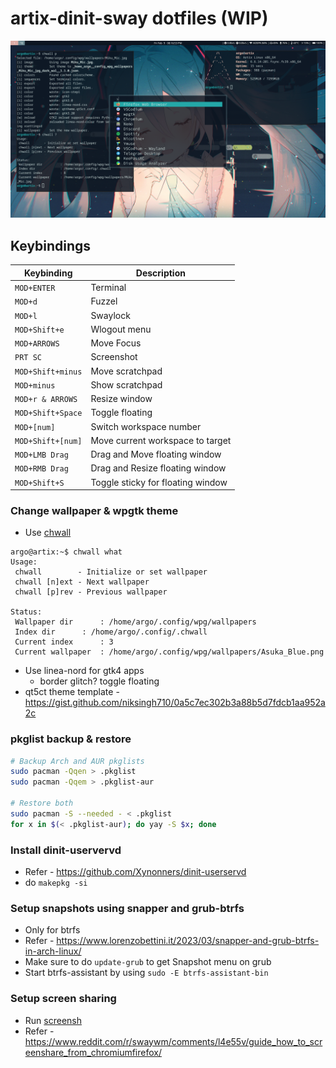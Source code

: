 # artix-dinit-sway dotfiles (WIP)

![screenshot2](screenshots/screenshot2.png)

<!-- ![screenshot1](screenshots/screenshot1.png) -->

## Keybindings

| Keybinding        | Description                       |
| ----------------- | --------------------------------- |
| `MOD+ENTER`       | Terminal                          |
| `MOD+d`           | Fuzzel                            |
| `MOD+l`           | Swaylock                          |
| `MOD+Shift+e`     | Wlogout menu                      |
| `MOD+ARROWS`      | Move Focus                        |
| `PRT SC`          | Screenshot                        |
| `MOD+Shift+minus` | Move scratchpad                   |
| `MOD+minus`       | Show scratchpad                   |
| `MOD+r & ARROWS`  | Resize window                     |
| `MOD+Shift+Space` | Toggle floating                   |
| `MOD+[num]`       | Switch workspace number           |
| `MOD+Shift+[num]` | Move current workspace to target  |
| `MOD+LMB Drag`    | Drag and Move floating window     |
| `MOD+RMB Drag`    | Drag and Resize floating window   |
| `MOD+Shift+S`     | Toggle sticky for floating window |

### Change wallpaper & wpgtk theme

- Use [chwall](./.local/bin/chwall)

```shell
argo@artix:~$ chwall what
Usage:
 chwall        - Initialize or set wallpaper
 chwall [n]ext - Next wallpaper
 chwall [p]rev - Previous wallpaper

Status:
 Wallpaper dir		: /home/argo/.config/wpg/wallpapers
 Index dir		: /home/argo/.config/.chwall
 Current index		: 3
 Current wallpaper	: /home/argo/.config/wpg/wallpapers/Asuka_Blue.png
```

- Use linea-nord for gtk4 apps
  - border glitch? toggle floating
- qt5ct theme template - <https://gist.github.com/niksingh710/0a5c7ec302b3a88b5d7fdcb1aa952a2c>

### pkglist backup & restore

```bash
# Backup Arch and AUR pkglists
sudo pacman -Qqen > .pkglist
sudo pacman -Qqem > .pkglist-aur

# Restore both
sudo pacman -S --needed - < .pkglist
for x in $(< .pkglist-aur); do yay -S $x; done
```

### Install dinit-uservervd

- Refer - <https://github.com/Xynonners/dinit-userservd>
- do `makepkg -si`

### Setup snapshots using snapper and grub-btrfs

- Only for btrfs
- Refer - <https://www.lorenzobettini.it/2023/03/snapper-and-grub-btrfs-in-arch-linux/>
- Make sure to do `update-grub` to get Snapshot menu on grub
- Start btrfs-assistant by using `sudo -E btrfs-assistant-bin`

### Setup screen sharing

- Run [screensh](./.local/bin/screensh)
- Refer - <https://www.reddit.com/r/swaywm/comments/l4e55v/guide_how_to_screenshare_from_chromiumfirefox/>
